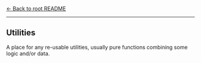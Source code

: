 [← Back to root README](?path=/&version=GBmain&anchor=learn-more)

---

## Utilities

A place for any re-usable utilities, usually pure functions combining some logic and/or data.
